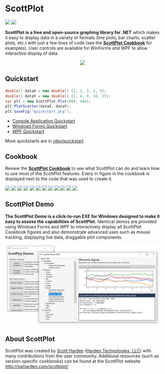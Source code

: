 # ScottPlot

[![](https://img.shields.io/azure-devops/build/swharden/swharden/2?label=Build&logo=azure%20pipelines)](https://dev.azure.com/swharden/swharden/_build/latest?definitionId=2&branchName=master)
[![](https://img.shields.io/nuget/dt/ScottPlot?color=004880&label=NuGet%20Installs&logo=nuget)](https://www.nuget.org/packages/ScottPlot/)

**ScottPlot is a free and open-source graphing library for .NET** which makes it easy to display data in a variety of formats (line plots, bar charts, scatter plots, etc.) with just a few lines of code (see the **[ScottPlot Cookbook](http://swharden.com/scottplot/cookbook)** for examples). User controls are available for WinForms and WPF to allow interactive display of data. 

<div align='center'>
<img src='http://swharden.com/scottplot/graphics/scottplot.gif'>
</div>

## Quickstart

```cs
double[] dataX = new double[] {1, 2, 3, 4, 5};
double[] dataY = new double[] {1, 4, 9, 16, 25};
var plt = new ScottPlot.Plot(600, 400);
plt.PlotScatter(dataX, dataY);
plt.SaveFig("quickstart.png");
```

* [Console Application Quickstart](http://swharden.com/scottplot/quickstart#console)
* [Windows Forms Quickstart](http://swharden.com/scottplot/quickstart#winforms)
* [WPF Quickstart](http://swharden.com/scottplot/quickstart#wpf)

More quickstarts are in [/dev/quickstart](/dev/quickstart)


## Cookbook
Review the **[ScottPlot Cookbook](http://swharden.com/scottplot/cookbook)** to see what ScottPlot can do and learn how to use most of the ScottPlot features. Every in figure in the cookbook is displayed next to the code that was used to create it. 

 <a href='http://swharden.com/scottplot/cookbooks/4.0.20/#PlotTypes_Bar_Quickstart'><img src='http://swharden.com/scottplot/cookbooks/4.0.20/images/PlotTypes_Bar_Quickstart.png' width='200'></a>  <a href='http://swharden.com/scottplot/cookbooks/4.0.20/#PlotTypes_Bar_MultipleBars'><img src='http://swharden.com/scottplot/cookbooks/4.0.20/images/PlotTypes_Bar_MultipleBars.png' width='200'></a>  <a href='http://swharden.com/scottplot/cookbooks/4.0.20/#PlotTypes_Finance_CandleSkipWeekends'><img src='http://swharden.com/scottplot/cookbooks/4.0.20/images/PlotTypes_Finance_CandleSkipWeekends.png' width='200'></a>  <a href='http://swharden.com/scottplot/cookbooks/4.0.20/#PlotTypes_Scatter_CustomizeLines'><img src='http://swharden.com/scottplot/cookbooks/4.0.20/images/PlotTypes_Scatter_CustomizeLines.png' width='200'></a>  <a href='http://swharden.com/scottplot/cookbooks/4.0.20/#PlotTypes_Scatter_RandomXY'><img src='http://swharden.com/scottplot/cookbooks/4.0.20/images/PlotTypes_Scatter_RandomXY.png' width='200'></a>  <a href='http://swharden.com/scottplot/cookbooks/4.0.20/#PlotTypes_Signal_Density'><img src='http://swharden.com/scottplot/cookbooks/4.0.20/images/PlotTypes_Signal_Density.png' width='200'></a>  <a href='http://swharden.com/scottplot/cookbooks/4.0.20/#Customize_Axis_LogAxis'><img src='http://swharden.com/scottplot/cookbooks/4.0.20/images/Customize_Axis_LogAxis.png' width='200'></a>  <a href='http://swharden.com/scottplot/cookbooks/4.0.20/#Customize_PlotStyle_StyledLabels'><img src='http://swharden.com/scottplot/cookbooks/4.0.20/images/Customize_PlotStyle_StyledLabels.png' width='200'></a>  <a href='http://swharden.com/scottplot/cookbooks/4.0.20/#Customize_Ticks_LocalizedHungarian'><img src='http://swharden.com/scottplot/cookbooks/4.0.20/images/Customize_Ticks_LocalizedHungarian.png' width='200'></a>  <a href='http://swharden.com/scottplot/cookbooks/4.0.20/#Advanced_Multiplot_Quickstart'><img src='http://swharden.com/scottplot/cookbooks/4.0.20/images/Advanced_Multiplot_Quickstart.png' width='200'></a>  <a href='http://swharden.com/scottplot/cookbooks/4.0.20/#Examples_Stats_Histogram'><img src='http://swharden.com/scottplot/cookbooks/4.0.20/images/Examples_Stats_Histogram.png' width='200'></a>  <a href='http://swharden.com/scottplot/cookbooks/4.0.20/#Examples_Stats_LinReg'><img src='http://swharden.com/scottplot/cookbooks/4.0.20/images/Examples_Stats_LinReg.png' width='200'></a>

## ScottPlot Demo

**The ScottPlot Demo is a click-to-run EXE for Windows designed to make it easy to assess the capabilities of ScottPlot.** Identical demos are provided using Windows Forms and WPF to interactively display all ScottPlot Cookbook figures and also demonstrate advanced uses such as mouse tracking, displaying live data, draggable plot components.

![](src/ScottPlot.Demo.WPF/screenshot.png)


## About ScottPlot

ScottPlot was created by [Scott Harden](http://www.SWHarden.com/) ([Harden Technologies, LLC](http://tech.swharden.com)) with many contributions from the user community. Additional resources (such as version-specific cookbooks) can be found at the ScottPlot website http://swharden.com/scottplot/